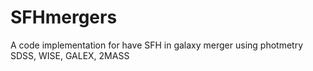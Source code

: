 # SFHmergers
A code implementation for have SFH in galaxy merger using photmetry
SDSS, WISE, GALEX, 2MASS
